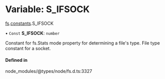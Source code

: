# Variable: S\_IFSOCK

[fs](../modules/fs.md).[constants](../modules/fs.constants.md).S_IFSOCK

• `Const` **S\_IFSOCK**: `number`

Constant for fs.Stats mode property for determining a file's type. File type constant for a socket.

#### Defined in

node_modules/@types/node/fs.d.ts:3327
